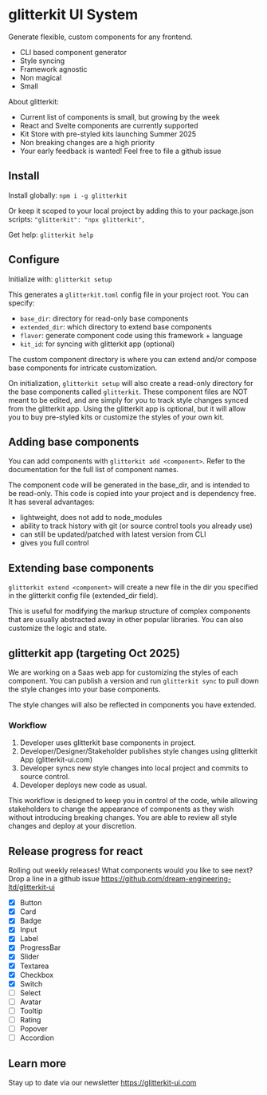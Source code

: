 # glitterkit UI System

Generate flexible, custom components for any frontend.

- CLI based component generator
- Style syncing
- Framework agnostic
- Non magical
- Small

About glitterkit:

- Current list of components is small, but growing by the week
- React and Svelte components are currently supported
- Kit Store with pre-styled kits launching Summer 2025
- Non breaking changes are a high priority
- Your early feedback is wanted! Feel free to file a github issue

## Install

Install globally:
`npm i -g glitterkit`

Or keep it scoped to your local project by adding this to your package.json scripts:
`"glitterkit": "npx glitterkit",`

Get help:
`glitterkit help`

## Configure

Initialize with:
`glitterkit setup`

This generates a `glitterkit.toml` config file in your project root. You can specify:

- `base_dir`: directory for read-only base components
- `extended_dir`: which directory to extend base components
- `flavor`: generate component code using this framework + language
- `kit_id`: for syncing with glitterkit app (optional)

The custom component directory is where you can extend and/or compose base components for intricate customization.

On initialization, `glitterkit setup` will also create a read-only directory for the base components called `glitterkit`. These component files are NOT meant to be edited, and are simply for you to track style changes synced from the glitterkit app. Using the glitterkit app is optional, but it will allow you to buy pre-styled kits or customize the styles of your own kit.

## Adding base components

You can add components with `glitterkit add <component>`. Refer to the documentation for the full list of component names.

The component code will be generated in the base_dir, and is intended to be read-only. This code is copied into your project and is dependency free. It has several advantages:

- lightweight, does not add to node_modules
- ability to track history with git (or source control tools you already use)
- can still be updated/patched with latest version from CLI
- gives you full control

## Extending base components

`glitterkit extend <component>` will create a new file in the dir you specified in the glitterkit config file (extended_dir field).

This is useful for modifying the markup structure of complex components that are usually abstracted away in other popular libraries. You can also customize the logic and state.

## glitterkit app (targeting Oct 2025)

We are working on a Saas web app for customizing the styles of each component. You can publish a version and run `glitterkit sync` to pull down the style changes into your base components.

The style changes will also be reflected in components you have extended.

### Workflow

1. Developer uses glitterkit base components in project.
2. Developer/Designer/Stakeholder publishes style changes using glitterkit App (glitterkit-ui.com)
3. Developer syncs new style changes into local project and commits to source control.
4. Developer deploys new code as usual.

This workflow is designed to keep you in control of the code, while allowing stakeholders to change the appearance of components as they wish without introducing breaking changes. You are able to review all style changes and deploy at your discretion.

## Release progress for react

Rolling out weekly releases! What components would you like to see next? Drop a line in a github issue https://github.com/dream-engineering-ltd/glitterkit-ui

- [x] Button
- [x] Card
- [x] Badge
- [x] Input
- [x] Label
- [x] ProgressBar
- [x] Slider
- [x] Textarea
- [x] Checkbox
- [x] Switch
- [ ] Select
- [ ] Avatar
- [ ] Tooltip
- [ ] Rating
- [ ] Popover
- [ ] Accordion

## Learn more

Stay up to date via our newsletter https://glitterkit-ui.com

